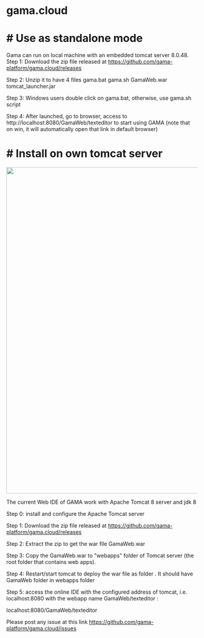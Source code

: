 

# gama.cloud
# # Use as standalone mode
Gama can run on local machine with an embedded tomcat server 8.0.48.
Step 1: Download the zip file released at https://github.com/gama-platform/gama.cloud/releases

Step 2: Unzip it to have 4 files
gama.bat
gama.sh
GamaWeb.war
tomcat_launcher.jar

Step 3: Windows users double click on gama.bat, otherwise, use gama.sh script

Step 4: After launched, go to browser, access to http://localhost:8080/GamaWeb/texteditor to start using GAMA (note that on win, it will automatically open that link in default browser)


# # Install on own tomcat server

<p align="center">
  <img src="https://github.com/gama-platform/gama.cloud/blob/master/gamaweb.png?raw=true" width="860"/>
</p>

The current Web IDE of GAMA work with Apache Tomcat 8 server and jdk 8

Step 0: install and configure the Apache Tomcat server

Step 1: Download the zip file released at https://github.com/gama-platform/gama.cloud/releases

Step 2: Extract the zip to get the war file GamaWeb.war

Step 3: Copy the GamaWeb.war to "webapps" folder of Tomcat server (the root folder that contains web apps). 

Step 4: Restart/start tomcat to deploy the war file as folder . It should have GamaWeb folder in webapps folder 

Step 5: access the online IDE with the configured address of tomcat, i.e. localhost:8080 with the webapp name GamaWeb/texteditor :

localhost:8080/GamaWeb/texteditor

Please post any issue at this link https://github.com/gama-platform/gama.cloud/issues
